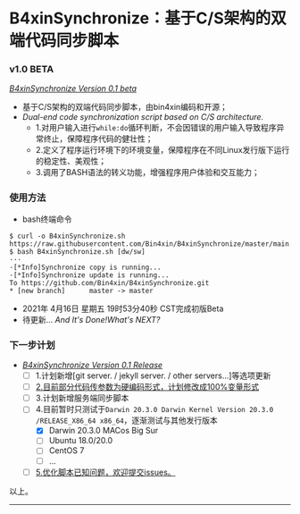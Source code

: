 # B4xinSynchronize：基于C/S架构的双端代码同步脚本

### v1.0 BETA 

[*B4xinSynchronize Version 0.1 beta*](https://github.com/Bin4xin/B4xinSynchronize/blob/master/main.sh)

- 基于C/S架构的双端代码同步脚本，由bin4xin编码和开源；
- *Dual-end code synchronization script based on C/S architecture.*
    - 1.对用户输入进行`while:do`循环判断，不会因错误的用户输入导致程序异常终止，保障程序代码的健壮性；
    - 2.定义了程序运行环境下的环境变量，保障程序在不同Linux发行版下运行的稳定性、美观性；
    - 3.调用了BASH语法的转义功能，增强程序用户体验和交互能力；

### 使用方法
- bash终端命令
```
$ curl -o B4xinSynchronize.sh https://raw.githubusercontent.com/Bin4xin/B4xinSynchronize/master/main.sh
$ bash B4xinSynchronize.sh [dw/sw]
···
·[*Info]Synchronize copy is running... 
·[*Info]Synchronize update is running... 
To https://github.com/Bin4xin/B4xinSynchronize.git
* [new branch]      master -> master
```
- 2021年 4月16日 星期五 19时53分40秒 CST完成初版Beta
- 待更新...
*And It's Done!What's NEXT?*

### 下一步计划

- [*B4xinSynchronize Version 0.1 Release*](https://github.com/Bin4xin/B4xinSynchronize/blob/master/main.sh)
    - [ ] 1.计划新增[git server. / jekyll server. / other servers...]等选项更新
    - [ ] [2.目前部分代码传参数为硬编码形式，计划修改成100%变量形式](https://github.com/Bin4xin/B4xinSynchronize/blob/master/main.sh)
    - [ ] 3.计划新增服务端同步脚本
    - [ ] 4.目前暂时只测试于`Darwin 20.3.0 Darwin Kernel Version 20.3.0 /RELEASE_X86_64 x86_64`，逐渐测试与其他发行版本
        * [x] Darwin 20.3.0 MACos Big Sur
        * [ ] Ubuntu 18.0/20.0
        * [ ] CentOS 7
        * [ ] ...
    - [ ] [5.优化脚本已知问题，欢迎提交issues。](https://github.com/Bin4xin/B4xinSynchronize/issues/new)
  
以上。

---